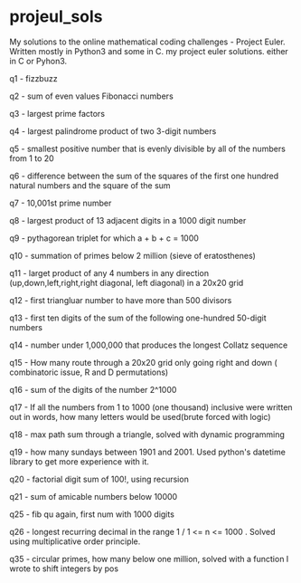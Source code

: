 # projeul_sols
My solutions to the online mathematical coding challenges - Project Euler. Written mostly in Python3 and some in C.
my project euler solutions. either in C or Pyhon3.

q1 - fizzbuzz

q2 - sum of even values Fibonacci numbers

q3 - largest prime factors

q4 - largest palindrome product of two 3-digit numbers

q5 - smallest positive number that is evenly divisible by all of the numbers from 1 to 20

q6 - difference between the sum of the squares of the first one hundred natural numbers and the square of the sum

q7 - 10,001st prime number

q8 - largest product of 13 adjacent digits in a 1000 digit number

q9 - pythagorean triplet for which a + b + c = 1000

q10 - summation of primes below 2 million (sieve of eratosthenes)

q11 - larget product of any 4 numbers in any direction (up,down,left,right,right diagonal, left diagonal) in a 20x20 grid

q12 - first triangluar number to have more than 500 divisors

q13 - first ten digits of the sum of the following one-hundred 50-digit numbers

q14 - number under 1,000,000 that produces the longest Collatz sequence

q15 - How many route through a 20x20 grid only going right and down ( combinatoric issue, R and D permutations)

q16 -  sum of the digits of the number 2^1000

q17 - If all the numbers from 1 to 1000 (one thousand) inclusive were written out in words,
how many letters would be used(brute forced with logic)

q18 - max path sum through a triangle, solved with dynamic programming

q19 - how many sundays between 1901 and 2001. Used python's datetime library to get more experience with it.

q20 - factorial digit sum of 100!, using recursion

q21 - sum of amicable numbers below 10000

q25 - fib qu again, first num with 1000 digits

q26 - longest recurring decimal in the range 1 / 1 <= n <= 1000 . Solved using multiplicative order principle.

q35 - circular primes, how many below one million, solved with a function I wrote to shift integers by pos

